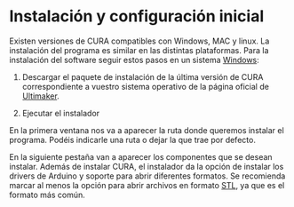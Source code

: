 # Instalación y configuración inicial

Existen versiones de CURA compatibles con Windows, MAC y linux. La instalación del programa es similar en las distintas plataformas. Para la instalación del software seguir estos pasos en un sistema [Windows](http://www.zonamaker.com/impresion-3d/software-imp3d/manual-de-cura):

1. Descargar el paquete de instalación de la última versión de CURA correspondiente a vuestro sistema operativo de la página oficial de  [Ultimaker](http://software.ultimaker.com/).

2. Ejecutar el instalador

En la primera ventana nos va a aparecer la ruta donde queremos instalar el programa. Podéis indicarle una ruta o dejar la que trae por defecto.

En la siguiente pestaña van a aparecer los componentes que se desean instalar. Además de instalar CURA, el instalador da la opción de instalar los drivers de Arduino y soporte para abrir diferentes formatos. Se recomienda marcar al menos la opción para abrir archivos en formato [STL](https://es.wikipedia.org/wiki/STL), ya que es el formato más común.

